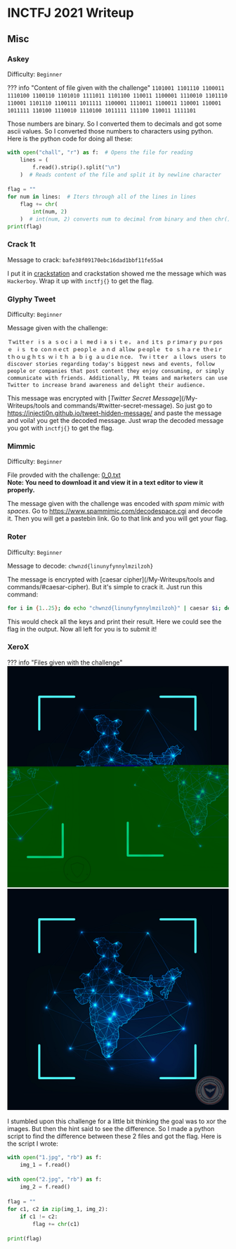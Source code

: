 # INCTFJ 2021 Writeup

## Misc

### Askey

Difficulty: `Beginner`

??? info "Content of file given with the challenge"
    ```
    1101001
    1101110
    1100011
    1110100
    1100110
    1101010
    1111011
    1101100
    110011
    1100001
    1110010
    1101110
    110001
    1101110
    1100111
    1011111
    1100001
    1110011
    1100011
    110001
    110001
    1011111
    110100
    1110010
    1110100
    1011111
    111100
    110011
    1111101
    ```

Those numbers are binary. So I converted them to decimals and got some ascii values. So I converted those numbers to characters using python. Here is the python code for doing all these:

```python
with open("chall", "r") as f:  # Opens the file for reading
    lines = (
        f.read().strip().split("\n")
    )  # Reads content of the file and split it by newline character

flag = ""
for num in lines:  # Iters through all of the lines in lines
    flag += chr(
        int(num, 2)
    )  # int(num, 2) converts num to decimal from binary and then chr() turns it into a character
print(flag)
```

### Crack 1t

Message to crack: `bafe38f09170ebc16dad1bbf11fe55a4`

I put it in [crackstation](https://crackstation.net/) and crackstation showed me the message which was `Hackerboy`. Wrap it up with `inctfj{}` to get the flag.

### Glyphy Tweet

Difficulty: `Beginner`

Message given with the challenge:
```
Ｔwіttｅr ⅰs a ｓｏcｉａｌ meｄｉa sⅰｔｅ， aｎd іｔs ｐｒіｍaｒy pｕｒposｅ ⅰｓ ｔо сοｎｎｅϲt ｐeоｐlｅ ａｎｄ allοw pｅοplｅ ｔο ｓｈａｒe thｅіｒ tｈｏｕｇｈｔs ｗｉｔｈ a ｂⅰg ａｕｄіｅｎce． Tｗⅰtｔeｒ ａｌlоwｓ users to discover stories regarding today's biggest news and events, follow people or companies that post content they enjoy consuming, or simply communicate with friends. Additionally, PR teams and marketers can use Twitter to increase brand awareness and delight their audience.
```

This message was encrypted with [*Twitter Secret Message*](/My-Writeups/tools and commands/#twitter-secret-message). So just go to https://injecti0n.github.io/tweet-hidden-message/ and paste the message and voila! you get the decoded message. Just wrap the decoded message you got with `inctfj{}` to get the flag.


### Mimmic

Difficulty: `Beginner`

File provded with the challenge: [0_0.txt](assets/files/inctfj/0_0.txt)\
**Note: You need to download it and view it in a text editor to view it properly.**

The message given with the challenge was encoded with *spam mimic with spaces*. Go to https://www.spammimic.com/decodespace.cgi and decode it. Then you will get a pastebin link. Go to that link and you will get your flag.


### Roter

Difficulty: `Beginner`

Message to decode: `chwnzd{linunyfynnylmzilzoh}`

The message is encrypted with [caesar cipher](/My-Writeups/tools and commands/#caesar-cipher). But it's simple to crack it. Just run this command:
```bash
for i in {1..25}; do echo "chwnzd{linunyfynnylmzilzoh}" | caesar $i; done
```

This would check all the keys and print their result. Here we could see the flag in the output. Now all left for you is to submit it!

### XeroX

??? info "Files given with the challenge"
    ![1.jpg](assets/files/inctfj/xerox/1.jpg)
    ![2.jpg](assets/files/inctfj/xerox/2.jpg)

I stumbled upon this challenge for a little bit thinking the goal was to xor the images. But then the hint said to see the difference. So I made a python script to find the difference between these 2 files and got the flag. Here is the script I wrote:

```python
with open("1.jpg", "rb") as f:
    img_1 = f.read()

with open("2.jpg", "rb") as f:
    img_2 = f.read()

flag = ""
for c1, c2 in zip(img_1, img_2):
    if c1 != c2:
        flag += chr(c1)

print(flag)
```
